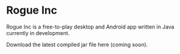 # Rogue Inc

Rogue Inc is a free-to-play desktop and Android app written in Java currently in development.

Download the latest compiled jar file here (coming soon).
